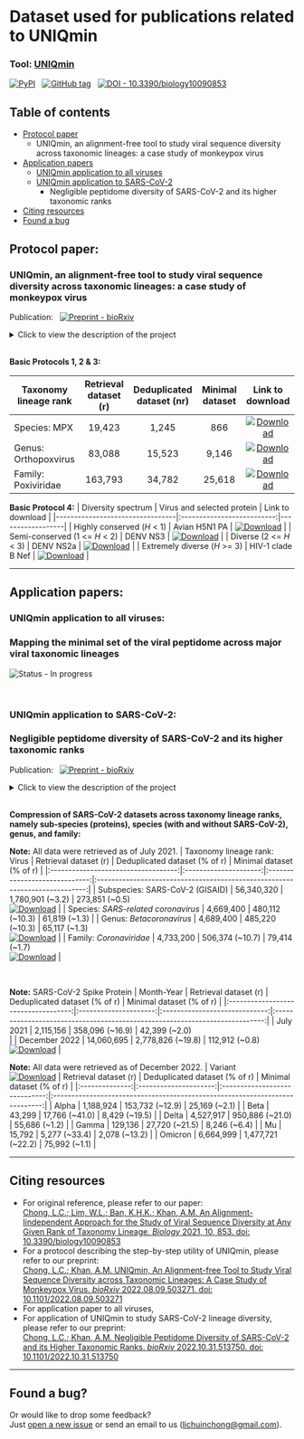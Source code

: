 # Dataset used for publications related to UNIQmin

### **Tool:** [UNIQmin](https://github.com/ChongLC/MinimalSetofViralPeptidome-UNIQmin) <br>
[![PyPI](https://img.shields.io/pypi/v/uniqmin?logo=pypi)](https://pypi.org/project/uniqmin/)  &nbsp; [![GitHub tag](https://img.shields.io/github/tag/ChongLC/MinimalSetofViralPeptidome-UNIQmin)](https://github.com/ChongLC/MinimalSetofViralPeptidome-UNIQmin/releases/?include_prereleases&sort=semver "View GitHub releases") &nbsp; [![DOI - 10.3390/biology10090853](https://img.shields.io/badge/DOI-10.3390%2Fbiology10090853-2ea44f)](https://doi.org/10.3390/biology10090853) <br>

## Table of contents
- [Protocol paper](#protocol-paper)
  - UNIQmin, an alignment-free tool to study viral sequence diversity across taxonomic lineages: a case study of monkeypox virus
- [Application papers](#application-papers)
  * [UNIQmin application to all viruses](#mapping-the-minimal-set-of-the-viral-peptidome-across-major-viral-taxonomic-lineages)
  * [UNIQmin application to SARS-CoV-2](#negligible-peptidome-diversity-of-sars-cov-2-and-its-higher-taxonomic-ranks)
    - Negligible peptidome diversity of SARS-CoV-2 and its higher taxonomic ranks
- [Citing resources](#citing-resources)
- [Found a bug](#found-a-bug)

## Protocol paper: 
### UNIQmin, an alignment-free tool to study viral sequence diversity across taxonomic lineages: a case study of monkeypox virus
Publication: &nbsp; [![Preprint - bioRxiv](https://img.shields.io/badge/preprint-bioRxiv-brightgreen)](https://www.biorxiv.org/content/10.1101/2022.08.09.503271v2.full)

<!-- 
example: [![DOI - 10.3390/biology10090853](https://img.shields.io/badge/DOI-10.3390%2Fbiology10090853-2ea44f)](https://doi.org/10.3390/biology10090853)
-->
<details>
<summary>Click to view the description of the project</summary> 
<br> 

> Sequence changes in viral genomes generate protein sequence diversity that enable viruses to evade the host immune system, hindering the development of effective preventive and therapeutic interventions. Massive proliferation of sequence data provides unprecedented opportunities to study viral adaptation and evolution. Alignment-free approach removes various restrictions, otherwise posed by an alignment-dependent approach for the study of sequence diversity. The publicly available tool, UNIQmin offers an alignment-free approach for the study of viral sequence diversity at any given rank of taxonomy lineage and is big data ready. The tool performs an exhaustive search to determine the minimal set of sequences required to capture the peptidome diversity within a given dataset. This compression is possible through the removal of identical sequences and unique sequences that do not contribute effectively to the peptidome diversity pool. Herein, we describe a detailed four-part protocol (BP1-4) utilizing UNIQmin to generate the minimal set for the purpose of viral diversity analyses at any rank of the taxonomy lineage, using Monkeypox virus (MPX) as a case study. These protocols enable systematic diversity studies across the taxonomic lineage, which are much needed for our future preparedness of a viral epidemic, in particular when data is in abundance and freely available.

</details>
<br>

**Basic Protocols 1, 2 & 3:**

| Taxonomy lineage rank       | Retrieval dataset (r) | Deduplicated dataset (nr) | Minimal dataset | Link to download                 |
|-----------------------------|:---------------------:|:-------------------------:|:---------------:|:--------------------------------:|
| Species: MPX                | 19,423                | 1,245                     | 866             | [![Download](https://img.shields.io/badge/DL-Species-informational?style=flat&logo=docusign&color=0A66C2&link=https://github.com/ChongLC/UNIQmin_PublicationData/tree/main/ProtocolPaper/Species_MPX)](https://github.com/ChongLC/UNIQmin_PublicationData/tree/main/ProtocolPaper/Species_MPX)                                               |
| Genus: Orthopoxvirus        | 83,088                | 15,523                    | 9,146           | [![Download](https://img.shields.io/badge/DL-Genus-informational?style=flat&logo=docusign&color=0A66C2&link=https://github.com/ChongLC/UNIQmin_PublicationData/tree/main/ProtocolPaper/Genus_Orthopoxvirus)](https://github.com/ChongLC/UNIQmin_PublicationData/tree/main/ProtocolPaper/Genus_Orthopoxvirus)                                       |
| Family: Poxiviridae        | 163,793                | 34,782                    | 25,618          | [![Download](https://img.shields.io/badge/DL-Family-informational?style=flat&logo=docusign&color=0A66C2&link=https://github.com/ChongLC/UNIQmin_PublicationData/tree/main/ProtocolPaper/Family_Poxiviridae)](https://github.com/ChongLC/UNIQmin_PublicationData/tree/main/ProtocolPaper/Family_Poxiviridae)                                        |

**Basic Protocol 4:**
| Diversity spectrum              | Virus and selected protein | Link to download |
|---------------------------------|:--------------------------:|------------------|
| Highly conserved (*H* < 1)      | Avian H5N1 PA              | [![Download](https://img.shields.io/badge/DL-Avian_H5N1_PA-informational?style=flat&logo=docusign&color=0A66C2&link=https://github.com/ChongLC/UNIQmin_PublicationData/blob/main/ProtocolPaper/BP4_FactorAnalysis/H5N1_Avian_PA.fasta)](https://github.com/ChongLC/UNIQmin_PublicationData/blob/main/ProtocolPaper/BP4_FactorAnalysis/H5N1_Avian_PA.fasta)    |
| Semi-conserved (1 <= *H* < 2)   | DENV NS3                   | [![Download](https://img.shields.io/badge/DL-DENV_NS3-informational?style=flat&logo=docusign&color=0A66C2&link=https://github.com/ChongLC/UNIQmin_PublicationData/blob/main/ProtocolPaper/BP4_FactorAnalysis/DENV_NS3.fasta)](https://github.com/ChongLC/UNIQmin_PublicationData/blob/main/ProtocolPaper/BP4_FactorAnalysis/DENV_NS3.fasta)         |
| Diverse (2 <= *H* < 3)          | DENV NS2a                  | [![Download](https://img.shields.io/badge/DL-DENV_NS2a-informational?style=flat&logo=docusign&color=0A66C2&link=https://github.com/ChongLC/UNIQmin_PublicationData/blob/main/ProtocolPaper/BP4_FactorAnalysis/DENV_NS2a.fasta)](https://github.com/ChongLC/UNIQmin_PublicationData/blob/main/ProtocolPaper/BP4_FactorAnalysis/DENV_NS2a.fasta)        |
| Extremely diverse (*H* >= 3)    | HIV-1 clade B Nef          | [![Download](https://img.shields.io/badge/DL-HIV_1_clade_B_Nef-informational?style=flat&logo=docusign&color=0A66C2&link=https://github.com/ChongLC/UNIQmin_PublicationData/blob/main/ProtocolPaper/BP4_FactorAnalysis/HIV_1_cladeB_Nef.fasta)](https://github.com/ChongLC/UNIQmin_PublicationData/blob/main/ProtocolPaper/BP4_FactorAnalysis/HIV_1_cladeB_Nef.fasta) |

--- 
## Application papers: 
### UNIQmin application to all viruses: 
### Mapping the minimal set of the viral peptidome across major viral taxonomic lineages
![Status - In progress](https://img.shields.io/badge/status-In%20progress-red)
<!-- 
example: [![DOI - 10.3390/biology10090853](https://img.shields.io/badge/DOI-10.3390%2Fbiology10090853-2ea44f)](https://doi.org/10.3390/biology10090853)
-->
<br> 

### UNIQmin application to SARS-CoV-2: 
### Negligible peptidome diversity of SARS-CoV-2 and its higher taxonomic ranks 
<!-- 
Publication: &nbsp; ![Preprint - Coming soon!](https://img.shields.io/badge/preprint-Coming%20Soon!-yellow)
-->
Publication: &nbsp; [![Preprint - bioRxiv](https://img.shields.io/badge/preprint-bioRxiv-brightgreen)](https://www.biorxiv.org/content/10.1101/2022.10.31.513750v1.full)

<details>
<summary>Click to view the description of the project</summary> 
<br> 

> The unprecedented increase in SARS-CoV-2 sequence data limits the application of alignment-dependent approaches to study viral diversity. Herein, we applied our recently published UNIQmin, an alignment-free tool to study the protein sequence diversity of SARS-CoV-2 (sub-species) and its higher taxonomic lineage ranks (species, genus, and family). Only less than 0.5% of the reported SARS-CoV-2 protein sequences are required to represent the inherent viral peptidome diversity, which only increases to a mere ~2% at the family rank. This is expected to remain relatively the same even with further increases in the sequence data. The findings have important implications in the design of vaccines, drugs, and diagnostics, whereby the number of sequences required for consideration of such studies is drastically reduced, short-circuiting the discovery process, while still providing for a systematic evaluation and coverage of the pathogen diversity.

</details>
<br>

**Compression of SARS-CoV-2 datasets across taxonomy lineage ranks, namely sub-species (proteins), species (with and without SARS-CoV-2), genus, and family:**
<br> 

**Note:** All data were retrieved as of July 2021. 
|    Taxonomy lineage rank: Virus     | Retrieval dataset (r) | Deduplicated dataset (% of r) |                           Minimal dataset (% of r)                          |
|:-----------------------------------:|:---------------------:|:-----------------------------:|:---------------------------------------------------------------------------:|
| Subspecies: SARS-CoV-2 (GISAID)     |      56,340,320       |       1,780,901 (~3.2)        | 273,851 (~0.5) &nbsp; <br> [![Download](https://img.shields.io/badge/DL-Subspecies-informational?style=flat&logo=docusign&color=0A66C2&link=https://github.com/ChongLC/UNIQmin_PublicationData/blob/main/ApplicationPaper_SARS-CoV-2/MinSet_GISAID_SARSCoV2.zip)](https://github.com/ChongLC/UNIQmin_PublicationData/blob/main/ApplicationPaper_SARS-CoV-2/MinSet_GISAID_SARSCoV2.zip)      |
| Species: *SARS-related coronavirus* |      4,669,400        |        480,112 (~10.3)        |      61,819 (~1.3)                                   |
| Genus: *Betacoronavirus*            |      4,689,400        |        485,220 (~10.3)        |      65,117 (~1.3) &nbsp; <br> [![Download](https://img.shields.io/badge/DL-Genus-informational?style=flat&logo=docusign&color=0A66C2&link=https://github.com/ChongLC/UNIQmin_PublicationData/blob/main/ApplicationPaper_SARS-CoV-2/MinSet_NCBI_Betacoronavirus.zip)](https://github.com/ChongLC/UNIQmin_PublicationData/blob/main/ApplicationPaper_SARS-CoV-2/MinSet_NCBI_Betacoronavirus.zip)                               |
| Family: *Coronaviridae*             |      4,733,200        |        506,374 (~10.7)        |      79,414 (~1.7) &nbsp; <br> [![Download](https://img.shields.io/badge/DL-Family-informational?style=flat&logo=docusign&color=0A66C2&link=https://github.com/ChongLC/UNIQmin_PublicationData/blob/main/ApplicationPaper_SARS-CoV-2/MinSet_NCBI_Coronaviridae.zip)](https://github.com/ChongLC/UNIQmin_PublicationData/blob/main/ApplicationPaper_SARS-CoV-2/MinSet_NCBI_Coronaviridae.zip)                                 |

<br>

**Note:** SARS-CoV-2 Spike Protein
|    Month-Year    | Retrieval dataset (r) | Deduplicated dataset (% of r) |                           Minimal dataset (% of r)                          |
|:-----------------------------------:|:---------------------:|:-----------------------------:|:---------------------------------------------------------------------------:|
| July 2021      |      2,115,156        |       358,096 (~16.9)         | 42,399 (~2.0) &nbsp; <br>      |
| December 2022  |      14,060,695       |       2,778,826 (~19.8)       | 112,912 (~0.8) &nbsp; <br> [![Download](https://img.shields.io/badge/DL-Spike-informational?style=flat&logo=docusign&color=0A66C2&link=https://github.com/ChongLC/UNIQmin_PublicationData/blob/main/ApplicationPaper_SARS-CoV-2/minSet_GISAID_spikeProt1208.zip)](https://github.com/ChongLC/UNIQmin_PublicationData/blob/main/ApplicationPaper_SARS-CoV-2/minSet_GISAID_spikeProt1208.zip)      |

**Note:** All data were retrieved as of December 2022.
|    Variant &nbsp; <br> [![Download](https://img.shields.io/badge/DL-EPI_ID_List-informational?style=flat&logo=docusign&color=0A66C2&link=https://github.com/ChongLC/UNIQmin_PublicationData/tree/main/ApplicationPaper_SARS-CoV-2/gisaid_idList_variant)](https://github.com/ChongLC/UNIQmin_PublicationData/tree/main/ApplicationPaper_SARS-CoV-2/gisaid_idList_variant)    | Retrieval dataset (r) | Deduplicated dataset (% of r) |                           Minimal dataset (% of r)                          |
|:--------------:|:---------------------:|:-----------------------------:|:---------------------------------------------------------------------------:|
| Alpha          | 1,188,924             | 153,732 (~12.9)               | 25,169 (~2.1) |
| Beta           | 43,299                | 17,766 (~41.0)                | 8,429 (~19.5) | 
| Delta          | 4,527,917             | 950,886 (~21.0)               | 55,686 (~1.2) |
| Gamma          | 129,136               | 27,720 (~21.5)                | 8,246 (~6.4)  |
| Mu             | 15,792                | 5,277 (~33.4)                 | 2,078 (~13.2) |
| Omicron        | 6,664,999             | 1,477,721 (~22.2)             | 75,992 (~1.1) |


---
## Citing resources
* For original reference, please refer to our paper: <br>
  [Chong, L.C.; Lim, W.L.; Ban, K.H.K.; Khan, A.M. An Alignment-Iindependent Approach for the Study of Viral Sequence Diversity at Any Given Rank of Taxonomy Lineage. *Biology* 2021, 10, 853. doi: 10.3390/biology10090853](https://www.mdpi.com/2079-7737/10/9/853) 
* For a protocol describing the step-by-step utility of UNIQmin, please refer to our preprint: <br> 
  [Chong, L.C.; Khan, A.M. UNIQmin, An Alignment-free Tool to Study Viral Sequence Diversity across Taxonomic Lineages: A Case Study of Monkeypox Virus. *bioRxiv* 2022.08.09.503271. doi: 10.1101/2022.08.09.503271](https://www.biorxiv.org/content/10.1101/2022.08.09.503271v3.full)
* For application paper to all viruses, <br> 
* For application of UNIQmin to study SARS-CoV-2 lineage diversity, please refer to our preprint: <br> 
  [Chong, L.C.; Khan, A.M. Negligible Peptidome Diversity of SARS-CoV-2 and its Higher Taxonomic Ranks. *bioRxiv* 2022.10.31.513750. doi: 10.1101/2022.10.31.513750](https://www.biorxiv.org/content/10.1101/2022.10.31.513750v1.full)

---
## Found a bug?
Or would like to drop some feedback? <br>
Just [open a new issue](https://github.com/ChongLC/UNIQmin_PublicationData/issues) or send an email to us (lichuinchong@gmail.com).
